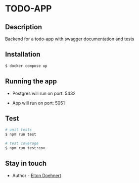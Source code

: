 # TODO-APP
## Description

Backend for a todo-app with swagger documentation and tests

## Installation

```bash
$ docker compose up
```

## Running the app

* Postgres will run on port: 5432

* App will run on port: 5051


## Test

```bash
# unit tests
$ npm run test

# test coverage
$ npm run test:cov
```

## Stay in touch

- Author - [Elton Doehnert](mailto:eltonfd@gmail.com)
